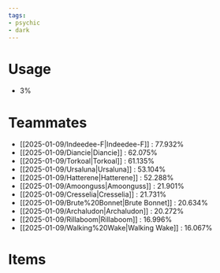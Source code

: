 ```yaml
---
tags:
- psychic
- dark
---
```

# Usage
- 3%
# Teammates
- [[2025-01-09/Indeedee-F|Indeedee-F]] : 77.932%
- [[2025-01-09/Diancie|Diancie]] : 62.075%
- [[2025-01-09/Torkoal|Torkoal]] : 61.135%
- [[2025-01-09/Ursaluna|Ursaluna]] : 53.104%
- [[2025-01-09/Hatterene|Hatterene]] : 52.288%
- [[2025-01-09/Amoonguss|Amoonguss]] : 21.901%
- [[2025-01-09/Cresselia|Cresselia]] : 21.731%
- [[2025-01-09/Brute%20Bonnet|Brute Bonnet]] : 20.634%
- [[2025-01-09/Archaludon|Archaludon]] : 20.272%
- [[2025-01-09/Rillaboom|Rillaboom]] : 16.996%
- [[2025-01-09/Walking%20Wake|Walking Wake]] : 16.067%
# Items
